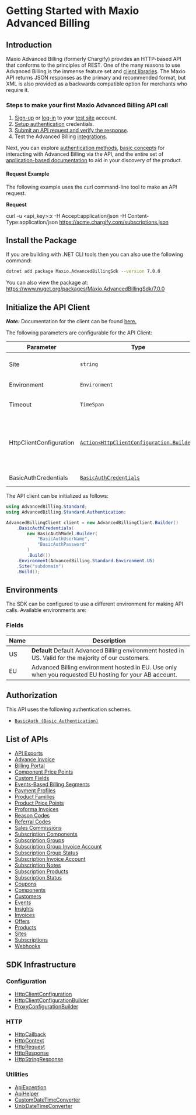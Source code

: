 
# Getting Started with Maxio Advanced Billing

## Introduction

Maxio Advanced Billing (formerly Chargify) provides an HTTP-based API that conforms to the principles of REST.
One of the many reasons to use Advanced Billing is the immense feature set and [client libraries](page:development-tools/client-libraries).
The Maxio API returns JSON responses as the primary and recommended format, but XML is also provided as a backwards compatible option for merchants who require it.

### Steps to make your first Maxio Advanced Billing API call

1. [Sign-up](https://app.chargify.com/signup/maxio-billing-sandbox) or [log-in](https://app.chargify.com/login.html) to your [test site](https://maxio.zendesk.com/hc/en-us/articles/24250712113165-Testing-Overview) account.
2. [Setup authentication](https://maxio.zendesk.com/hc/en-us/articles/24294819360525-API-Keys) credentials.
3. [Submit an API request and verify the response](page:development-tools/client-libraries#make-your-first-maxio-advanced-billing-api-request).
4. Test the Advanced Billing [integrations](https://www.maxio.com/integrations).

Next, you can explore [authentication methods](page:introduction/authentication), [basic concepts](page:introduction/basic-concepts/connected-sites) for interacting with Advanced Billing via the API, and the entire set of [application-based documentation](https://docs.maxio.com/hc/en-us) to aid in your discovery of the product.

#### Request Example

The following example uses the curl command-line tool to make an API request.

**Request**

curl -u <api_key>:x -H Accept:application/json -H Content-Type:application/json https://acme.chargify.com/subscriptions.json

## Install the Package

If you are building with .NET CLI tools then you can also use the following command:

```bash
dotnet add package Maxio.AdvancedBillingSdk --version 7.0.0
```

You can also view the package at:
https://www.nuget.org/packages/Maxio.AdvancedBillingSdk/7.0.0

## Initialize the API Client

**_Note:_** Documentation for the client can be found [here.](https://www.github.com/maxio-com/ab-dotnet-sdk/tree/7.0.0/doc/client.md)

The following parameters are configurable for the API Client:

| Parameter | Type | Description |
|  --- | --- | --- |
| Site | `string` | The subdomain for your Advanced Billing site.<br>*Default*: `"subdomain"` |
| Environment | `Environment` | The API environment. <br> **Default: `Environment.US`** |
| Timeout | `TimeSpan` | Http client timeout.<br>*Default*: `TimeSpan.FromSeconds(120)` |
| HttpClientConfiguration | [`Action<HttpClientConfiguration.Builder>`](https://www.github.com/maxio-com/ab-dotnet-sdk/tree/7.0.0/doc/http-client-configuration-builder.md) | Action delegate that configures the HTTP client by using the HttpClientConfiguration.Builder for customizing API call settings.<br>*Default*: `new HttpClient()` |
| BasicAuthCredentials | [`BasicAuthCredentials`](https://www.github.com/maxio-com/ab-dotnet-sdk/tree/7.0.0/doc/auth/basic-authentication.md) | The Credentials Setter for Basic Authentication |

The API client can be initialized as follows:

```csharp
using AdvancedBilling.Standard;
using AdvancedBilling.Standard.Authentication;

AdvancedBillingClient client = new AdvancedBillingClient.Builder()
    .BasicAuthCredentials(
        new BasicAuthModel.Builder(
            "BasicAuthUserName",
            "BasicAuthPassword"
        )
        .Build())
    .Environment(AdvancedBilling.Standard.Environment.US)
    .Site("subdomain")
    .Build();
```

## Environments

The SDK can be configured to use a different environment for making API calls. Available environments are:

### Fields

| Name | Description |
|  --- | --- |
| US | **Default** Default Advanced Billing environment hosted in US. Valid for the majority of our customers. |
| EU | Advanced Billing environment hosted in EU. Use only when you requested EU hosting for your AB account. |

## Authorization

This API uses the following authentication schemes.

* [`BasicAuth (Basic Authentication)`](https://www.github.com/maxio-com/ab-dotnet-sdk/tree/7.0.0/doc/auth/basic-authentication.md)

## List of APIs

* [API Exports](https://www.github.com/maxio-com/ab-dotnet-sdk/tree/7.0.0/doc/controllers/api-exports.md)
* [Advance Invoice](https://www.github.com/maxio-com/ab-dotnet-sdk/tree/7.0.0/doc/controllers/advance-invoice.md)
* [Billing Portal](https://www.github.com/maxio-com/ab-dotnet-sdk/tree/7.0.0/doc/controllers/billing-portal.md)
* [Component Price Points](https://www.github.com/maxio-com/ab-dotnet-sdk/tree/7.0.0/doc/controllers/component-price-points.md)
* [Custom Fields](https://www.github.com/maxio-com/ab-dotnet-sdk/tree/7.0.0/doc/controllers/custom-fields.md)
* [Events-Based Billing Segments](https://www.github.com/maxio-com/ab-dotnet-sdk/tree/7.0.0/doc/controllers/events-based-billing-segments.md)
* [Payment Profiles](https://www.github.com/maxio-com/ab-dotnet-sdk/tree/7.0.0/doc/controllers/payment-profiles.md)
* [Product Families](https://www.github.com/maxio-com/ab-dotnet-sdk/tree/7.0.0/doc/controllers/product-families.md)
* [Product Price Points](https://www.github.com/maxio-com/ab-dotnet-sdk/tree/7.0.0/doc/controllers/product-price-points.md)
* [Proforma Invoices](https://www.github.com/maxio-com/ab-dotnet-sdk/tree/7.0.0/doc/controllers/proforma-invoices.md)
* [Reason Codes](https://www.github.com/maxio-com/ab-dotnet-sdk/tree/7.0.0/doc/controllers/reason-codes.md)
* [Referral Codes](https://www.github.com/maxio-com/ab-dotnet-sdk/tree/7.0.0/doc/controllers/referral-codes.md)
* [Sales Commissions](https://www.github.com/maxio-com/ab-dotnet-sdk/tree/7.0.0/doc/controllers/sales-commissions.md)
* [Subscription Components](https://www.github.com/maxio-com/ab-dotnet-sdk/tree/7.0.0/doc/controllers/subscription-components.md)
* [Subscription Groups](https://www.github.com/maxio-com/ab-dotnet-sdk/tree/7.0.0/doc/controllers/subscription-groups.md)
* [Subscription Group Invoice Account](https://www.github.com/maxio-com/ab-dotnet-sdk/tree/7.0.0/doc/controllers/subscription-group-invoice-account.md)
* [Subscription Group Status](https://www.github.com/maxio-com/ab-dotnet-sdk/tree/7.0.0/doc/controllers/subscription-group-status.md)
* [Subscription Invoice Account](https://www.github.com/maxio-com/ab-dotnet-sdk/tree/7.0.0/doc/controllers/subscription-invoice-account.md)
* [Subscription Notes](https://www.github.com/maxio-com/ab-dotnet-sdk/tree/7.0.0/doc/controllers/subscription-notes.md)
* [Subscription Products](https://www.github.com/maxio-com/ab-dotnet-sdk/tree/7.0.0/doc/controllers/subscription-products.md)
* [Subscription Status](https://www.github.com/maxio-com/ab-dotnet-sdk/tree/7.0.0/doc/controllers/subscription-status.md)
* [Coupons](https://www.github.com/maxio-com/ab-dotnet-sdk/tree/7.0.0/doc/controllers/coupons.md)
* [Components](https://www.github.com/maxio-com/ab-dotnet-sdk/tree/7.0.0/doc/controllers/components.md)
* [Customers](https://www.github.com/maxio-com/ab-dotnet-sdk/tree/7.0.0/doc/controllers/customers.md)
* [Events](https://www.github.com/maxio-com/ab-dotnet-sdk/tree/7.0.0/doc/controllers/events.md)
* [Insights](https://www.github.com/maxio-com/ab-dotnet-sdk/tree/7.0.0/doc/controllers/insights.md)
* [Invoices](https://www.github.com/maxio-com/ab-dotnet-sdk/tree/7.0.0/doc/controllers/invoices.md)
* [Offers](https://www.github.com/maxio-com/ab-dotnet-sdk/tree/7.0.0/doc/controllers/offers.md)
* [Products](https://www.github.com/maxio-com/ab-dotnet-sdk/tree/7.0.0/doc/controllers/products.md)
* [Sites](https://www.github.com/maxio-com/ab-dotnet-sdk/tree/7.0.0/doc/controllers/sites.md)
* [Subscriptions](https://www.github.com/maxio-com/ab-dotnet-sdk/tree/7.0.0/doc/controllers/subscriptions.md)
* [Webhooks](https://www.github.com/maxio-com/ab-dotnet-sdk/tree/7.0.0/doc/controllers/webhooks.md)

## SDK Infrastructure

### Configuration

* [HttpClientConfiguration](https://www.github.com/maxio-com/ab-dotnet-sdk/tree/7.0.0/doc/http-client-configuration.md)
* [HttpClientConfigurationBuilder](https://www.github.com/maxio-com/ab-dotnet-sdk/tree/7.0.0/doc/http-client-configuration-builder.md)
* [ProxyConfigurationBuilder](https://www.github.com/maxio-com/ab-dotnet-sdk/tree/7.0.0/doc/proxy-configuration-builder.md)

### HTTP

* [HttpCallback](https://www.github.com/maxio-com/ab-dotnet-sdk/tree/7.0.0/doc/http-callback.md)
* [HttpContext](https://www.github.com/maxio-com/ab-dotnet-sdk/tree/7.0.0/doc/http-context.md)
* [HttpRequest](https://www.github.com/maxio-com/ab-dotnet-sdk/tree/7.0.0/doc/http-request.md)
* [HttpResponse](https://www.github.com/maxio-com/ab-dotnet-sdk/tree/7.0.0/doc/http-response.md)
* [HttpStringResponse](https://www.github.com/maxio-com/ab-dotnet-sdk/tree/7.0.0/doc/http-string-response.md)

### Utilities

* [ApiException](https://www.github.com/maxio-com/ab-dotnet-sdk/tree/7.0.0/doc/api-exception.md)
* [ApiHelper](https://www.github.com/maxio-com/ab-dotnet-sdk/tree/7.0.0/doc/api-helper.md)
* [CustomDateTimeConverter](https://www.github.com/maxio-com/ab-dotnet-sdk/tree/7.0.0/doc/custom-date-time-converter.md)
* [UnixDateTimeConverter](https://www.github.com/maxio-com/ab-dotnet-sdk/tree/7.0.0/doc/unix-date-time-converter.md)

